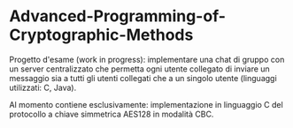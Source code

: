 # Advanced-Programming-of-Cryptographic-Methods

Progetto d'esame (work in progress): implementare una chat di gruppo con un server centralizzato che permetta ogni utente collegato di inviare un messaggio sia a tutti gli utenti collegati che a un singolo utente (linguaggi utilizzati: C, Java).

Al momento contiene esclusivamente: implementazione in linguaggio C del protocollo a chiave simmetrica AES128 in modalità CBC.
